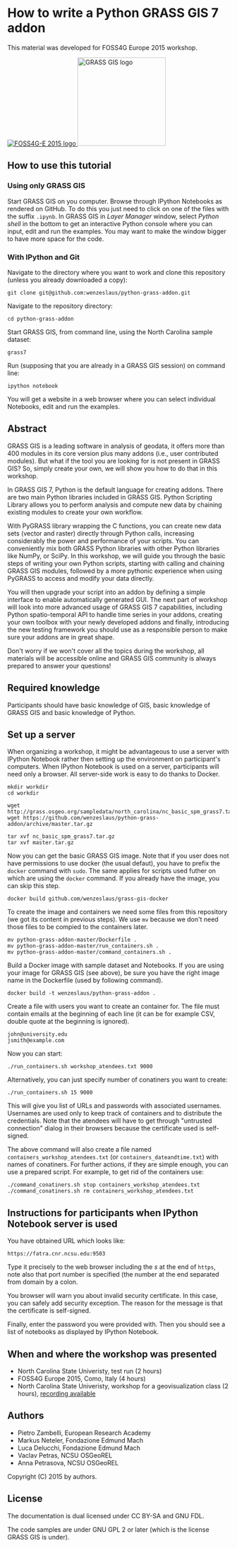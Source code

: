 # How to write a Python GRASS GIS 7 addon

This material was developed for FOSS4G Europe 2015 workshop.

<a href='http://europe.foss4g.org/2015/' target='_blank'>
 <img src="http://europe.foss4g.org/2015/assets/img/logo-200x200.png" alt="FOSS4G-E 2015 logo" />
</a>
<a href='http://grass.osgeo.org' target='_blank'>
 <img src="https://grass.osgeo.org/uploads/images/logo/grassgis_logo_colorlogo_text_alphabg.png" width=200 alt="GRASS GIS logo" />
</a>


## How to use this tutorial

### Using only GRASS GIS

Start GRASS GIS on you computer. Browse through IPython Notebooks as rendered on GitHub.
To do this you just need to click on one of the files with the suffix `.ipynb`.
In GRASS GIS in *Layer Manager* window, select *Python shell* in the bottom
to get an interactive Python console where you can input, edit and run the examples.
You may want to make the window bigger to have more space for the code.

### With IPython and Git

Navigate to the directory where you want to work and clone this
repository (unless you already downloaded a copy):

    git clone git@github.com:wenzeslaus/python-grass-addon.git

Navigate to the repository directory:

    cd python-grass-addon

Start GRASS GIS, from command line, using the North Carolina sample dataset:

    grass7

Run (supposing that you are already in a GRASS GIS session) on command line:

    ipython notebook

You will get a website in a web browser where you can select individual Notebooks,
edit and run the examples.


## Abstract

GRASS GIS is a leading software in analysis of geodata, it offers more than 400 modules in its core version plus many addons (i.e., user contributed modules). But what if the tool you are looking for is not present in GRASS GIS? So, simply create your own, we will show you how to do that in this workshop.

In GRASS GIS 7, Python is the default language for creating addons. There are two main Python libraries included in GRASS GIS. Python Scripting Library allows you to perform analysis and compute new data by chaining existing modules to create your own workflow.

With PyGRASS library wrapping the C functions, you can create new data sets (vector and raster) directly through Python calls, increasing considerably the power and performance of your scripts. You can conveniently mix both GRASS Python libraries with other Python libraries like NumPy, or SciPy. In this workshop, we will guide you through the basic steps of writing your own Python scripts, starting with calling and chaining GRASS GIS modules, followed by a more pythonic experience when using PyGRASS to access and modify your data directly.

You will then upgrade your script into an addon by defining a simple interface to enable automatically generated GUI. The next part of workshop will look into more advanced usage of GRASS GIS 7 capabilities, including Python spatio-temporal API to handle time series in your addons, creating your own toolbox with your newly developed addons and finally, introducing the new testing framework you should use as a responsible person to make sure your addons are in great shape.

Don't worry if we won't cover all the topics during the workshop, all materials will be accessible online and GRASS GIS community is always prepared to answer your questions!


## Required knowledge

Participants should have basic knowledge of GIS, basic knowledge of GRASS GIS and basic knowledge of Python.


## Set up a server

When organizing a workshop, it might be advantageous to use a server with IPython Notebook
rather then setting up the environment on participant's computers. When IPython Notebook
is used on a server, participants will need only a browser. All server-side work is easy
to do thanks to Docker.

    mkdir workdir
    cd workdir

    wget http://grass.osgeo.org/sampledata/north_carolina/nc_basic_spm_grass7.tar.gz
    wget https://github.com/wenzeslaus/python-grass-addon/archive/master.tar.gz

    tar xvf nc_basic_spm_grass7.tar.gz
    tar xvf master.tar.gz

Now you can get the basic GRASS GIS image. Note that if you user does not have permissions
to use docker (the usual defaut), you have to prefix the `docker` command with `sudo`. The same applies for scripts used futher on which are using the `docker` command. If you already have the image, you can skip this step.

    docker build github.com/wenzeslaus/grass-gis-docker

To create the image and containers we need some files from this repository (we got its content in previous steps). We use `mv` because we don't need those files to be compied to the containers later.

    mv python-grass-addon-master/Dockerfile .
    mv python-grass-addon-master/run_containers.sh .
    mv python-grass-addon-master/command_containers.sh .

Build a Docker image with sample dataset and Notebooks. If you are using your image for GRASS GIS (see above), be sure you have the right image name in the Dockerfile (used by following command).

    docker build -t wenzeslaus/python-grass-addon .

Create a file with users you want to create an container for. The file must contain
emails at the beginning of each line (it can be for example CSV, double quote at the beginning
is ignored).

    john@university.edu
    jsmith@example.com

Now you can start:

    ./run_containers.sh workshop_atendees.txt 9000

Alternatively, you can just specify number of conatiners you want to create:

    ./run_containers.sh 15 9000

This will give you list of URLs and passwords with associated usernames. Usernames are
used only to keep track of containers and to distribute the credentials. Note that
the atendees will have to get through "untrusted connection" dialog in their browsers
because the certificate used is self-signed.

The above command will also create a file named `containers_workshop_atendees.txt`
(or `containers_dateandtime.txt`) with names of conatiners.
For further actions, if they are simple enough,
you can use a prepared script. For example, to get rid of the containers use:

    ./command_conatiners.sh stop containers_workshop_atendees.txt
    ./command_conatiners.sh rm containers_workshop_atendees.txt


## Instructions for participants when IPython Notebook server is used

You have obtained URL which looks like:

    https://fatra.cnr.ncsu.edu:9503

Type it precisely to the web browser including the *s* at the end of
`https`, note also that port number is specified (the number at the end
separated from domain by a colon.

You browser will warn you about invalid security certificate. In this
case, you can safely add security exception. The reason for
the message is that the certificate is self-signed.

Finally, enter the password you were provided with. Then you should
see a list of notebooks as displayed by IPython Notebook.


## When and where the workshop was presented

* North Carolina State Univeristy, test run (2 hours)
* FOSS4G Europe 2015, Como, Italy (4 hours)
* North Carolina State Univeristy, workshop for a geovisualization class (2 hours), [recording available](https://www.youtube.com/watch?v=PX2UpMhp2hc)


## Authors

* Pietro Zambelli, European Research Academy
* Markus Neteler, Fondazione Edmund Mach
* Luca Delucchi, Fondazione Edmund Mach
* Vaclav Petras, NCSU OSGeoREL
* Anna Petrasova, NCSU OSGeoREL

Copyright (C) 2015 by authors.


## License

The documentation is dual licensed under CC BY-SA and GNU FDL.

The code samples are under GNU GPL 2 or later
(which is the license GRASS GIS is under).
